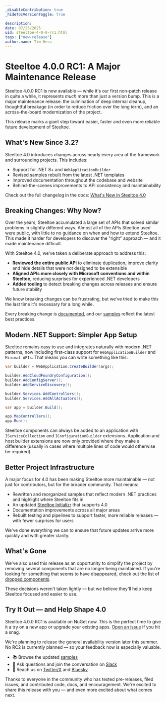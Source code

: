 ```yaml
---
_disableContribution: true
_hideTocVersionToggle: true

description:
date: 07/23/2025
uid: steeltoe-4-0-0-rc1.html
tags: ["new-release"]
author.name: Tim Hess
---
```


# Steeltoe 4.0.0 RC1: A Major Maintenance Release

Steeltoe 4.0.0 RC1 is now available — while it's our first non-patch release in quite a while, it represents _much_ more than just a version bump.
This is a major maintenance release: the culmination of deep internal cleanup, thoughtful breakage (in order to reduce friction over the long term), and an across-the-board modernization of the project.

This release marks a giant step toward easier, faster and even more reliable future development of Steeltoe.

## What's New Since 3.2?

Steeltoe 4.0 introduces changes across nearly every area of the framework and surrounding projects. This includes:

* Support for .NET 8+ and `WebApplicationBuilder`
* Revised samples rebuilt from the latest .NET templates
* Improved documentation throughout the codebase and website
* Behind-the-scenes improvements to API consistency and maintainability

Check out the full changelog in the docs: [What's New in Steeltoe 4.0](https://steeltoe.io/docs/v4/welcome/whats-new.html)

## Breaking Changes: Why Now?

Over the years, Steeltoe accumulated a large set of APIs that solved similar problems in slightly different ways.
Almost all of the APIs Steeltoe used were public, with little to no guidance on when and how to extend Steeltoe.
This made it harder for developers to discover the "right" approach — and it made maintenance difficult.

With Steeltoe 4.0, we've taken a deliberate approach to address this:

* **Reviewed the entire public API** to eliminate duplication, improve clarity and hide details that were not designed to be extensible
* **Aligned APIs more closely with Microsoft conventions and within Steeltoe**, reducing surprises for experienced .NET developers
* **Added tooling** to detect breaking changes across releases and ensure future stability

We know breaking changes can be frustrating, but we've tried to make this the last time it's necessary for a long while.

Every breaking change is [documented](https://steeltoe.io/docs/v4/welcome/breaking-changes.html), and our [samples](https://github.com/SteeltoeOSS/Samples/tree/4.x) reflect the latest best practices.

## Modern .NET Support: Simpler App Setup

Steeltoe remains easy to use and integrates naturally with modern .NET patterns, now including first-class support for `WebApplicationBuilder` and `Minimal APIs`.
That means you can write something like this:

```csharp
var builder = WebApplication.CreateBuilder(args);

builder.AddCloudFoundryConfiguration();
builder.AddConfigServer();
builder.AddServiceDiscovery();

builder.Services.AddControllers();
builder.Services.AddAllActuators();

var app = builder.Build();

app.MapControllers();
app.Run();
```

Steeltoe components can always be added to an application with `IServiceCollection` and `IConfigurationBuilder` extensions.
Application and host builder extensions are now only provided where they make a difference (usually in cases where multiple lines of code would otherwise be required).

## Better Project Infrastructure

A major focus for 4.0 has been making Steeltoe more maintainable — not just for contributors, but for the broader community. That means:

* Rewritten and reorganized samples that reflect modern .NET practices and highlight where Steeltoe fits in
* An updated [Steeltoe Initializr](https://start.steeltoe.io/) that supports 4.0
* Documentation improvements across all major areas
* Rebuilt testing and pipelines to support faster, more reliable releases — with fewer surprises for users

We've done everything we can to ensure that future updates arrive more quickly and with greater clarity.

## What's Gone

We've also used this release as an opportunity to simplify the project by removing several components that are no longer being maintained.
If you're looking for something that seems to have disappeared, check out the list of [dropped components](https://github.com/SteeltoeOSS/Steeltoe/issues/1244).

These decisions weren't taken lightly — but we believe they'll help keep Steeltoe focused and easier to use.

## Try It Out — and Help Shape 4.0

Steeltoe 4.0.0 RC1 is available on NuGet now.
This is the perfect time to give it a try on a new app or upgrade your existing apps.
[Open an issue](https://github.com/SteeltoeOSS/Steeltoe/issues) if you hit a snag.

We're planning to release the general availability version later this summer. No RC2 is currently planned — so your feedback now is especially valuable.

* 📚 Browse the updated [samples](https://github.com/SteeltoeOSS/Samples/tree/4.x)
* 🔗 Ask questions and join the conversation on [Slack](https://slack.steeltoe.io/)
* 📢 Reach us on [Twitter/X](https://x.com/SteeltoeOSS) and [Bluesky](https://bsky.app/profile/steeltoe.io)

Thanks to everyone in the community who has tested pre-releases, filed issues, and contributed code, docs, and encouragement.
We're excited to share this release with you — and even more excited about what comes next.
